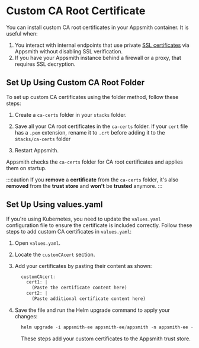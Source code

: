 # Custom CA Root Certificate

You can install custom CA root certificates in your Appsmith container. It is useful when:


1. You interact with internal endpoints that use private [SSL certificates](./#custom-ssl-certificate) via Appsmith without disabling SSL verification.
2. If you have your Appsmith instance behind a firewall or a proxy, that requires SSL decryption.

## Set Up Using Custom CA Root Folder

To set up custom CA certificates using the folder method, follow these steps:

1. Create a `ca-certs` folder in your `stacks` folder.

2. Save all your CA root certificates in the `ca-certs` folder. If your `cert` file has a `.pem` extension, rename it to `.crt` before adding it to the s`tacks/ca-certs` folder

3. Restart Appsmith.


Appsmith checks the `ca-certs` folder for CA root certificates and applies them on startup.

:::caution
If you **remove** a **certificate** from the `ca-certs` folder, it's also **removed** from the **trust store** and **won't** be **trusted** anymore.
:::

## Set Up Using values.yaml

If you're using Kubernetes, you need to update the `values.yaml` configuration file to ensure the certificate is included correctly. Follow these steps to add custom CA certificates in `values.yaml`:

1. Open `values.yaml`.

2. Locate the `customCAcert` section.

3. Add your certificates by pasting their content as shown:

<dd>

```js
customCAcert:
  cert1: |
    (Paste the certificate content here)
  cert2: |
    (Paste additional certificate content here)
```

</dd>

4. Save the file and run the Helm upgrade command to apply your changes:

<dd>

```js
helm upgrade -i appsmith-ee appsmith-ee/appsmith -n appsmith-ee -f values.yaml
```

These steps add your custom certificates to the Appsmith trust store.


</dd>
